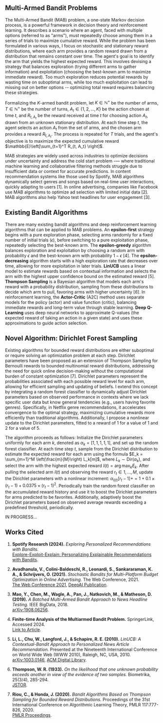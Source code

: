 ## Multi-Armed Bandit Problems

The Multi-Armed Bandit (MAB) problem, a one-state Markov decision process, is a powerful framework in decision theory and reinforcement learning. It describes a scenario where an agent, faced with multiple options (referred to as "arms"), must repeatedly choose among them in a series of trials to maximize cumulative reward. While the problem has been formulated in various ways, I focus on stochastic and stationary reward distributions, where each arm provides a random reward drawn from a distribution that remains constant over time. The agent's goal is to identify the arm that yields the highest expected reward. This involves devising a strategy that balances exploration (trying different arms to gather information) and exploitation (choosing the best-known arm to maximize immediate reward). Too much exploration reduces potential rewards by wasting time on suboptimal arms, while too much exploitation can lead to missing out on better options -- optimizing total reward requires balancing these strategies.

Formalizing the $K$-armed bandit problem, let $K \in \mathbb{N}^+$ be the number of arms, $T \in \mathbb{N}^+$ be the number of turns, $A_t \in \{1,2,...,K\}$ be the action chosen at time $t$, and $R_{t,A_t}$ be the reward received at time $t$ for choosing action $A_t$, drawn from an unknown stationary distribution. At each time step $t$, the agent selects an action $A_t$ from the set of arms, and the chosen arm provides a reward $R_{t, A_t}$. The process is repeated for $T$ trials, and the agent's objective is to maximize the expected cumulative reward $\mathbb{E}\left[\sum_{t=1}^T R_{t, A_t} \right]$.

MAB strategies are widely used across industries to optimize decisions under uncertainty and address the cold start problem -— where traditional machine learning and collaborative filtering methods struggle due to insufficient data or context for accurate predictions. In content recommendation systems like those used by Spotify, MAB algorithms dynamically select genres and songs based on real-time user interactions, quickly adapting to users [1]. In online advertising, companies like Facebook use MAB algorithms to optimize ad selection with limited initial data [2]. MAB algorithms also help Yahoo test headlines for user engagement [3].

## Existing Bandit Algorithms

There are many existing bandit algorithms and deep reinforcement learning algorithms that can be applied to MAB problems. An **epsilon-first** strategy begins with a pure exploration phase, selecting arms randomly for a fixed number of initial trials ($\epsilon$), before switching to a pure exploitation phase, repeatedly selecting the best-known arm. The **epsilon-greedy** algorithm balances exploration and exploitation by choosing a random arm with probability $\epsilon$ and the best-known arm with probability $1−\epsilon$ [4]. The **epsilon-decreasing** algorithm starts with a high exploration rate that decreases over time, allowing for more exploitation in later trials. **LinUCB** uses a linear model to estimate rewards based on contextual information and selects the arm with the highest upper confidence bound on the estimated reward [5]. **Thompson Sampling** is a Bayesian algorithm that models each arm's reward with a probability distribution, sampling from these distributions to decide which arm to pull, favoring arms with higher uncertainty [6]. In reinforcement learning, the **Actor-Critic** (A2C) method uses separate models for the policy (actor) and value function (critic), balancing immediate rewards and long-term value through stable learning. **Deep Q-Learning** uses deep neural networks to approximate Q-values (the expected reward of taking an action in a given state) and uses these approximations to guide action selection.

## Novel Algorithm: Dirichlet Forest Sampling

Existing algorithms for bounded reward distributions are either suboptimal or require solving an optimization problem at each step. Dirichlet parameters have been proposed as an extension of Thompson Sampling for Bernoulli rewards to bounded multinomial reward distributions, addressing the need for quick online decision-making without the computational burden of constant optimization [7]. Dirichlet parameters represent the probabilities associated with each possible reward level for each arm, allowing for efficient sampling and updating of beliefs. I extend this concept by integrating a random forest classifier to dynamically adjust Dirichlet parameters based on observed performance in contexts where we lack specific user data but know general tendencies (e.g., users having favorite genres). Specifically, in Netflix genre recommendations, it accelerates convergence to the optimal strategy, maximizing cumulative rewards more efficiently than traditional algorithms. Additionally, I propose a nonlinear update to the Dirichlet parameters, fitted to a reward of 1 for a value of 1 and 2 for a value of 5.

The algorithm proceeds as follows: Initialize the Dirichlet parameters uniformly for each arm $k$, denoted as $\alpha_k = [1, 1, 1, 1, 1]$, and set up the random forest classifier. At each time step $t$, sample from the Dirichlet distribution to estimate the expected reward for each arm using the formula $E_k = \sum_{m=1}^M \left(\frac{m}{M}\right) L_k[m]$, where $L_k \sim \text{Dir}(\alpha_k)$, and select the arm with the highest expected reward $I(t) = \arg \max_k E_k$. After pulling the selected arm $I(t)$ and observing the reward $r_t \in {1, ..., M}$, update the Dirichlet parameters with a nonlinear increment: $\alpha_{I(t)}[r_t - 1] += 1 + 0.1 \times (r_t - 1) + 0.0375 \times (r_t - 1)^2$. Periodically train the random forest classifier on the accumulated reward history and use it to boost the Dirichlet parameters for arms predicted to be favorites. Additionally, adaptively boost the Dirichlet parameters based on observed average rewards exceeding a predefined threshold, periodically.

IN PROGRESS...

## Works Cited

1. **Spotify Research (2024).** *Exploring Personalized Recommendations with Bandits.*  
   [Explore-Exploit-Explain: Personalizing Explainable Recommendations with Bandits](https://research.atspotify.com/publications/explore-exploit-explain-personalizing-explainable-recommendations-with-bandits/).

2. **Avadhanula, V., Colini-Baldeschi, R., Leonardi, S., Sankararaman, K. A., & Schrijvers, O. (2021).** *Stochastic Bandits for Multi-Platform Budget Optimization in Online Advertising.* The Web Conference, 2021.  
   [The Web Conference 2021](https://okke-academic.github.io/publication/2021-04-01-bandits-pacing), [DeepAI Publication](https://deepai.org/publication/stochastic-bandits-for-multi-platform-budget-optimization-in-online-advertising).

3. **Mao, Y., Chen, M., Wagle, A., Pan, J., Natkovich, M., & Matheson, D. (2019).** *A Batched Multi-Armed Bandit Approach to News Headline Testing.* IEEE BigData, 2018.  
   [arXiv:1908.06256](https://doi.org/10.48550/arXiv.1908.06256).

4. **Finite-time Analysis of the Multiarmed Bandit Problem.** SpringerLink, Accessed 2024.  
   [Link to Article](https://link.springer.com/article/10.1023/A:1013689704352).

5. **Li, L., Chu, W., Langford, J., & Schapire, R. E. (2010).** *LinUCB: A Contextual-Bandit Approach to Personalized News Article Recommendation.* Presented at the Nineteenth International Conference on World Wide Web (WWW 2010), Raleigh, NC, USA, 2010.  
   [arXiv:1003.0146](https://doi.org/10.48550/arXiv.1003.0146), [ACM Digital Library](https://doi.org/10.1145/1772690.1772758).

6. **Thompson, W. R. (1933).** *On the likelihood that one unknown probability exceeds another in view of the evidence of two samples.* Biometrika, 25(3/4), 285-294.  
   [JSTOR](https://www.jstor.org/stable/2332286).

7. **Riou, C., & Honda, J. (2020).** *Bandit Algorithms Based on Thompson Sampling for Bounded Reward Distributions.* Proceedings of the 31st International Conference on Algorithmic Learning Theory, PMLR 117:777-826, 2020.  
   [PMLR Proceedings](http://proceedings.mlr.press/v117/riou20a.html).








